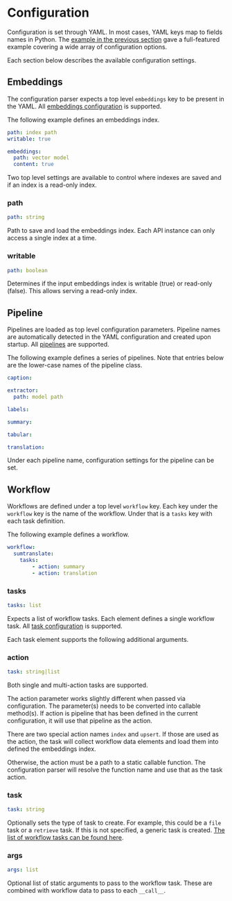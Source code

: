 # Configuration

Configuration is set through YAML. In most cases, YAML keys map to fields names in Python. The [example in the previous section](../) gave a full-featured example covering a wide array of configuration options.

Each section below describes the available configuration settings.

## Embeddings

The configuration parser expects a top level `embeddings` key to be present in the YAML. All [embeddings configuration](../../embeddings/configuration) is supported.

The following example defines an embeddings index.

```yaml
path: index path
writable: true

embeddings:
  path: vector model
  content: true
```

Two top level settings are available to control where indexes are saved and if an index is a read-only index.

### path
```yaml
path: string
```

Path to save and load the embeddings index. Each API instance can only access a single index at a time.

### writable
```yaml
path: boolean
```

Determines if the input embeddings index is writable (true) or read-only (false). This allows serving a read-only index.

## Pipeline

Pipelines are loaded as top level configuration parameters. Pipeline names are automatically detected in the YAML configuration and created upon startup. All [pipelines](../../pipeline) are supported.

The following example defines a series of pipelines. Note that entries below are the lower-case names of the pipeline class.

```yaml
caption:

extractor:
  path: model path

labels:

summary:

tabular:

translation:
```

Under each pipeline name, configuration settings for the pipeline can be set.

## Workflow

Workflows are defined under a top level `workflow` key. Each key under the `workflow` key is the name of the workflow. Under that is a `tasks` key with each task definition.

The following example defines a workflow.

```yaml
workflow:
  sumtranslate:
    tasks:
        - action: summary
        - action: translation
```

### tasks
```yaml
tasks: list
```

Expects a list of workflow tasks. Each element defines a single workflow task. All [task configuration](../../workflow/task) is supported.

Each task element supports the following additional arguments.

### action
```yaml
task: string|list
```

Both single and multi-action tasks are supported.

The action parameter works slightly different when passed via configuration. The parameter(s) needs to be converted into callable method(s). If action is pipeline that has been defined in the current configuration, it will use that pipeline as the action.

There are two special action names `index` and `upsert`. If those are used as the action, the task will collect workflow data elements and load them into defined the embeddings index.

Otherwise, the action must be a path to a static callable function. The configuration parser will resolve the function name and use that as the task action.

### task
```yaml
task: string
```

Optionally sets the type of task to create. For example, this could be a `file` task or a `retrieve` task. If this is not specified, a generic task is created. [The list of workflow tasks can be found here](../../workflow).

### args
```yaml
args: list
```

Optional list of static arguments to pass to the workflow task. These are combined with workflow data to pass to each `__call__`.
